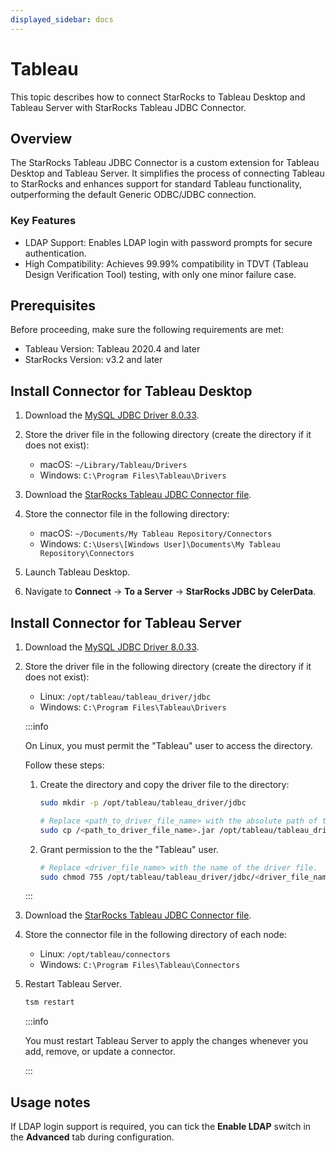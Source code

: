 ```yaml
---
displayed_sidebar: docs
---
```


# Tableau

This topic describes how to connect StarRocks to Tableau Desktop and Tableau Server with StarRocks Tableau JDBC Connector.

## Overview

The StarRocks Tableau JDBC Connector is a custom extension for Tableau Desktop and Tableau Server. It simplifies the process of connecting Tableau to StarRocks and enhances support for standard Tableau functionality, outperforming the default Generic ODBC/JDBC connection.

### Key Features

- LDAP Support: Enables LDAP login with password prompts for secure authentication.
- High Compatibility: Achieves 99.99% compatibility in TDVT (Tableau Design Verification Tool) testing, with only one minor failure case.

## Prerequisites

Before proceeding, make sure the following requirements are met:

- Tableau Version: Tableau 2020.4 and later
- StarRocks Version: v3.2 and later

## Install Connector for Tableau Desktop

1. Download the [MySQL JDBC Driver 8.0.33](https://downloads.mysql.com/archives/c-j/).
2. Store the driver file in the following directory (create the directory if it does not exist):

   - macOS: `~/Library/Tableau/Drivers`
   - Windows: `C:\Program Files\Tableau\Drivers`

3. Download the [StarRocks Tableau JDBC Connector file](https://exchange.tableau.com/products/1079).
4. Store the connector file in the following directory:

   - macOS: `~/Documents/My Tableau Repository/Connectors`
   - Windows: `C:\Users\[Windows User]\Documents\My Tableau Repository\Connectors`

5. Launch Tableau Desktop.
6. Navigate to **Connect** -> **To a Server** -> **StarRocks JDBC by CelerData**.

## Install Connector for Tableau Server

1. Download the [MySQL JDBC Driver 8.0.33](https://downloads.mysql.com/archives/c-j/).
2. Store the driver file in the following directory (create the directory if it does not exist):

   - Linux: `/opt/tableau/tableau_driver/jdbc`
   - Windows: `C:\Program Files\Tableau\Drivers`

   :::info

   On Linux, you must permit the "Tableau" user to access the directory.

   Follow these steps:

   1. Create the directory and copy the driver file to the directory:

      ```Bash
      sudo mkdir -p /opt/tableau/tableau_driver/jdbc

      # Replace <path_to_driver_file_name> with the absolute path of the driver file.
      sudo cp /<path_to_driver_file_name>.jar /opt/tableau/tableau_driver/jdbc
      ```
  
   2. Grant permission to the the "Tableau" user.

      ```Bash
      # Replace <driver_file_name> with the name of the driver file.
      sudo chmod 755 /opt/tableau/tableau_driver/jdbc/<driver_file_name>.jar
      ```

   :::

3. Download the [StarRocks Tableau JDBC Connector file](https://exchange.tableau.com/products/1079).
4. Store the connector file in the following directory of each node:

   - Linux: `/opt/tableau/connectors`
   - Windows: `C:\Program Files\Tableau\Connectors`

5. Restart Tableau Server.

   ```Bash
   tsm restart
   ```

   :::info

   You must restart Tableau Server to apply the changes whenever you add, remove, or update a connector.

   :::

## Usage notes

If LDAP login support is required, you can tick the **Enable LDAP** switch in the **Advanced** tab during configuration.
